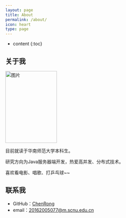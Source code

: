 ```yaml
---
layout: page
title: About
permalink: /about/
icon: heart
type: page
---
```


* content
{:toc}

## 关于我

<p><img src="http://ww1.sinaimg.cn/large/005Hklw6gy1g8wmvkgib1j30dw0jkab1.jpg" referrerpolicy="no-referrer" alt="图片" height="224px" width="160px"></p>

目前就读于华南师范大学本科生。

研究方向为Java服务器端开发，热爱高并发、分布式技术。

喜欢看电影、唱歌、打乒乓球~~

## 联系我

* GitHub：[ChenRong](https://github.com/chenrong108)
* email：20162005077@m.scnu.edu.cn
